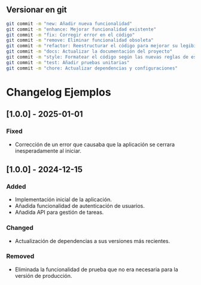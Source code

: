 ## Versionar en git

```bash
git commit -m "new: Añadir nueva funcionalidad"
git commit -m "enhance: Mejorar funcionalidad existente"
git commit -m "fix: Corregir error en el código"
git commit -m "remove: Eliminar funcionalidad obsoleta"
git commit -m "refactor: Reestructurar el código para mejorar su legibilidad"
git commit -m "docs: Actualizar la documentación del proyecto"
git commit -m "style: Formatear el código según las nuevas reglas de estilo"
git commit -m "test: Añadir pruebas unitarias"
git commit -m "chore: Actualizar dependencias y configuraciones"
```

# Changelog Ejemplos

## [1.0.0] - 2025-01-01
### Fixed
- Corrección de un error que causaba que la aplicación se cerrara inesperadamente al iniciar.

## [1.0.0] - 2024-12-15
### Added
- Implementación inicial de la aplicación.
- Añadida funcionalidad de autenticación de usuarios.
- Añadida API para gestión de tareas.

### Changed
- Actualización de dependencias a sus versiones más recientes.

### Removed
- Eliminada la funcionalidad de prueba que no era necesaria para la versión de producción.
